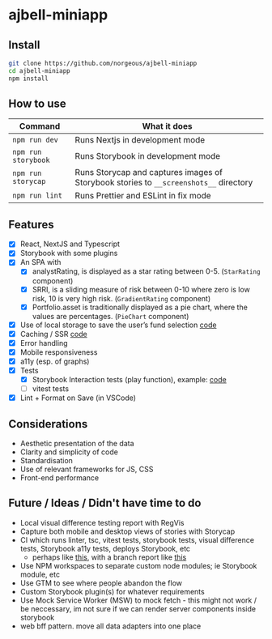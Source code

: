 # ajbell-miniapp

## Install

```sh
git clone https://github.com/norgeous/ajbell-miniapp
cd ajbell-miniapp
npm install
```

## How to use

| Command             | What it does                                                                          |
| ------------------- | ------------------------------------------------------------------------------------- |
| `npm run dev`       | Runs Nextjs in development mode                                                       |
| `npm run storybook` | Runs Storybook in development mode                                                    |
| `npm run storycap`  | Runs Storycap and captures images of Storybook stories to `__screenshots__` directory |
| `npm run lint`      | Runs Prettier and ESLint in fix mode                                                  |

## Features

- [x] React, NextJS and Typescript
- [x] Storybook with some plugins
- [x] An SPA with
  - [x] analystRating, is displayed as a star rating between 0-5. (`StarRating` component)
  - [x] SRRI, is a sliding measure of risk between 0-10 where zero is low risk, 10 is very high risk. (`GradientRating` component)
  - [x] Portfolio.asset is traditionally displayed as a pie chart, where the values are percentages. (`PieChart` component)
- [x] Use of local storage to save the user’s fund selection [code](https://github.com/norgeous/ajbell-miniapp/blob/main/components/StrategySelector/index.tsx#L28)
- [x] Caching / SSR [code](https://github.com/norgeous/ajbell-miniapp/blob/main/app/page.tsx#L5)
- [x] Error handling
- [x] Mobile responsiveness
- [x] a11y (esp. of graphs)
- [x] Tests
  - [x] Storybook Interaction tests (play function), example: [code](https://github.com/norgeous/ajbell-miniapp/blob/main/components/StrategySelector/index.stories.ts#L18)
  - [ ] vitest tests
- [x] Lint + Format on Save (in VSCode)

## Considerations

- Aesthetic presentation of the data
- Clarity and simplicity of code
- Standardisation
- Use of relevant frameworks for JS, CSS
- Front-end performance

## Future / Ideas / Didn't have time to do

- Local visual difference testing report with RegVis
- Capture both mobile and desktop views of stories with Storycap
- CI which runs linter, tsc, vitest tests, storybook tests, visual difference tests, Storybook a11y tests, deploys Storybook, etc
  - perhaps like [this](https://github.com/norgeous/ComfyUI-UI-Builder/pull/35), with a branch report like [this](https://norgeous.github.io/ComfyUI-UI-Builder/pr-preview/pr-35/)
- Use NPM workspaces to separate custom node modules; ie Storybook module, etc
- Use GTM to see where people abandon the flow
- Custom Storybook plugin(s) for whatever requirements
- Use Mock Service Worker (MSW) to mock fetch - this might not work / be neccessary, im not sure if we can render server components inside storybook
- web bff pattern. move all data adapters into one place
